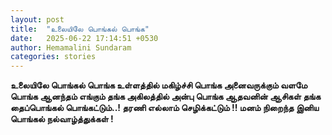 ```yaml
---
layout: post
title:  "உலையிலே பொங்கல் பொங்க"
date:   2025-06-22 17:14:51 +0530
author: Hemamalini Sundaram
categories: stories
---
```


**உலையிலே பொங்கல் பொங்க உள்ளத்தில் மகிழ்ச்சி பொங்க அனைவருக்கும் வளமே பொங்க ஆனந்தம்
எங்கும் தங்க அகிலத்தில் அன்பு பொங்க ஆதவனின் ஆசிகள் தங்க தைப்பொங்கல் பொங்கட்டும்..! தரணி
எல்லாம் செழிக்கட்டும் !! மனம் நிறைந்த இனிய பொங்கல் நல்வாழ்த்துக்கள் !**
